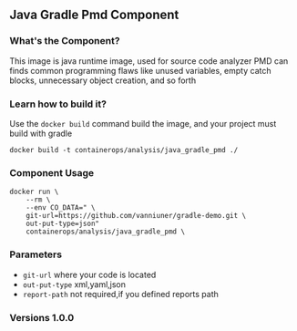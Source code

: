 ## Java Gradle Pmd Component

### What's the Component?

This image is java runtime image, used for source code analyzer
PMD can finds common programming flaws like unused variables, empty catch blocks, unnecessary object creation, and so forth

### Learn how to build it?

Use the `docker build` command build the image, and your project must build with gradle

```
docker build -t containerops/analysis/java_gradle_pmd ./
```
### Component Usage
```
docker run \
    --rm \
    --env CO_DATA=" \
    git-url=https://github.com/vanniuner/gradle-demo.git \
    out-put-type=json" 
    containerops/analysis/java_gradle_pmd \
```

### Parameters 
- `git-url` where your code is located
- `out-put-type`  xml,yaml,json
- `report-path`   not required,if you defined reports path
### Versions 1.0.0



